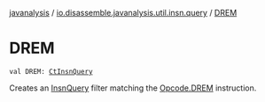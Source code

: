 [javanalysis](../index.md) / [io.disassemble.javanalysis.util.insn.query](index.md) / [DREM](./-d-r-e-m.md)

# DREM

`val DREM: `[`CtInsnQuery`](-ct-insn-query/index.md)

Creates an [InsnQuery](-insn-query/index.md) filter matching the [Opcode.DREM](#) instruction.

